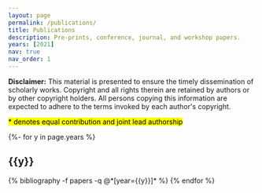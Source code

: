 ```yaml
---
layout: page
permalink: /publications/
title: Publications
description: Pre-prints, conference, journal, and workshop papers.
years: [2021]
nav: true
nav_order: 1
---
```

<!-- _pages/publications.md -->
<div class="publications">
<p> <strong>Disclaimer:</strong> This material is presented to ensure the timely dissemination of scholarly works. Copyright and all rights therein are retained by authors or by other copyright holders. All persons copying this information are expected to adhere to the terms invoked by each author's copyright. </p>
<p><mark>* denotes equal contribution and joint lead authorship</mark></p>

{%- for y in page.years %}
  <h2 class="year">{{y}}</h2>
  {% bibliography -f papers -q @*[year={{y}}]* %}
{% endfor %}

</div>
